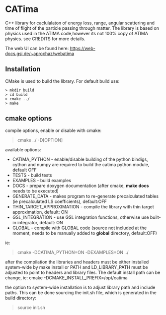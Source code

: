 CATima
=======
C++ library for caclulalaton of energy loss, range, angular scattering and time of flight of the particle passing through matter.
The library is based on physics used in the ATIMA code,however its not 100% copy of ATIMA physics.
 see CREDITS for more details.

The web UI can be found here: https://web-docs.gsi.de/~aprochaz/webatima

Installation
------------
CMake is used to build the library. For default build use:

```
> mkdir build
> cd build
> cmake ../
> make
```

cmake options
-------------
compile options, enable or disable with cmake:
> cmake ../ -D[OPTION]

available options:
  * CATIMA_PYTHON - enable/disable building of the python bindigs, cython and numpy are required to build the catima python module, default OFF
  * TESTS - build tests
  * EXAMPLES - build examples
  * DOCS - prepare doxygen documentation (after cmake, __make docs__ needs to be executed)
  * GENERATE_DATA - makes program to re-generate precalculated tables (ie precalculated LS coefficients), default:OFF
  * THIN_TARGET_APPROXIMATION - compile the library with thin target approximation, default: ON
  * GSL_INTEGRATION - use GSL integration functions, otherwise use built-in integrator, default: ON
  * GLOBAL - compile with GLOBAL code (source not included at the moment, needs to be manually added to __global__ directory, default:OFF)

ie:
> cmake -DCATIMA_PYTHON=ON -DEXAMPLES=ON ../


after the compilation the libraries and headers must be either installed system-wide by make install or PATH and LD_LIBRARY_PATH must be adjusted to point to headers and library files.
The default install path can be change, ie: cmake -DCMAKE_INSTALL_PREFIX=/opt/catima

the option to system-wide installation is to adjust library path and include paths.
This can be done sourcing the init.sh file, which is generated in the build directory:
> source init.sh

